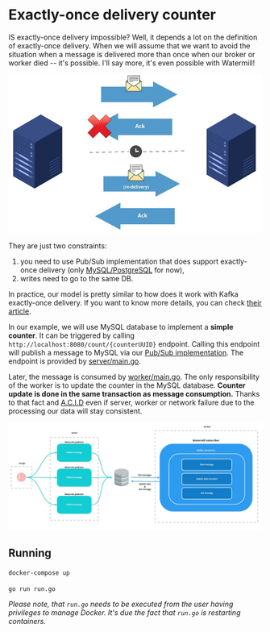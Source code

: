 # Exactly-once delivery counter

IS exactly-once delivery impossible? Well, it depends a lot on the definition of exactly-once delivery.
When we will assume that we want to avoid the situation when a message is delivered more than once when our broker or worker died -- it's possible.
I'll say more, it's even possible with Watermill!

![](./at-least-once-delivery.jpg)

They are just two constraints:
1. you need to use Pub/Sub implementation that does support exactly-once delivery (only [MySQL/PostgreSQL](https://github.com/ThreeDotsLabs/watermill-sql) for now),
2. writes need to go to the same DB.

In practice, our model is pretty similar to how does it work with Kafka exactly-once delivery. If you want to know more details, you can check [their article](https://www.confluent.io/blog/exactly-once-semantics-are-possible-heres-how-apache-kafka-does-it/).

In our example, we will use MySQL database to implement a **simple counter**. It can be triggered by calling `http://localhost:8080/count/{counterUUID}` endpoint.
Calling this endpoint will publish a message to MySQL via our [Pub/Sub implementation](https://github.com/ThreeDotsLabs/watermill-sql).
The endpoint is provided by [server/main.go](server/main.go).

Later, the message is consumed by [worker/main.go](worker/main.go). The only responsibility of the worker is to update the counter in the MySQL database.
**Counter update is done in the same transaction as message consumption.**
Thanks to that fact and [A.C.I.D](https://en.wikipedia.org/wiki/ACID) even if server, worker or network failure due to the processing our data will stay consistent.


![](./architecture.jpg)


## Running

    docker-compose up

    go run run.go

*Please note, that `run.go` needs to be executed from the user having privileges to manage Docker.
It's due the fact that `run.go` is restarting containers.*
